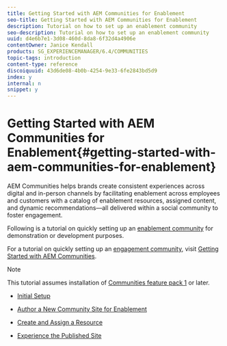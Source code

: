 ```yaml
---
title: Getting Started with AEM Communities for Enablement
seo-title: Getting Started with AEM Communities for Enablement
description: Tutorial on how to set up an enablement community
seo-description: Tutorial on how to set up an enablement community
uuid: d4e6b7e1-3d08-460d-8da8-6f32d4a4906e
contentOwner: Janice Kendall
products: SG_EXPERIENCEMANAGER/6.4/COMMUNITIES
topic-tags: introduction
content-type: reference
discoiquuid: 43d6de08-4b0b-4254-9e33-6fe2843bd5d9
index: y
internal: n
snippet: y
---
```


# Getting Started with AEM Communities for Enablement{#getting-started-with-aem-communities-for-enablement}

AEM Communities helps brands create consistent experiences across digital and in-person channels by facilitating enablement across employees and customers with a catalog of enablement resources, assigned content, and dynamic recommendations—all delivered within a social community to foster engagement.

Following is a tutorial on quickly setting up an [enablement community](../../communities/using/overview.md#enablementcommunity) for demonstration or development purposes.

For a tutorial on quickly setting up an [engagement community](../../communities/using/overview.md#engagementcommunity), visit [Getting Started with AEM Communities](../../communities/using/getting-started.md).

>[!NOTE]
>
>This tutorial assumes installation of [Communities feature pack 1](../../communities/using/deploy-communities.md#latestfeaturepack) or later.

* [Initial Setup](../../communities/using/enablement-setup.md)

* [Author a New Community Site for Enablement](../../communities/using/enablement-create-site.md)

* [Create and Assign a Resource](../../communities/using/resource.md)

* [Experience the Published Site](../../communities/using/enablement-published-site.md)

